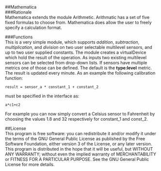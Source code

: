 ##Mathematica    
###Rationale    
Mathematica extends the module Arithmetic. Arithmatic has a set of five fixed formulas to choose from. Mathematica does allow the user to freely specify a calculation format. 

###Functions    
This is a very simple module, which supports *addition*, *subtraction*, *multiplication*, and *division* on two user selectable multilevel sensors, and up to two user supplied constants.
The module creates a virtualDevice which hold the result of the operation. As inputs two existing multilevel sensors can be selected from drop-down lists. If sensors have multiple metrics one of those can be defined. The default is the **type:level** metric. The result is updated every minute. As an example the following calibration function:      

```
result = sensor_a * constant_1 + constant_2
```
must be specified in the interface as:    
```     
a*c1+c2 
```        

For example you can now simply convert a Celsius sensor to Fahrenheit by choosing the values 1.8 and 32 respectively for constant_1 and const_2.

##License    
This program is free software: you can redistribute it and/or modify it under the terms of the GNU General Public License as published by the Free Software Foundation, either version 3 of the License, or any later version.    
This program is distributed in the hope that it will be useful, but WITHOUT ANY WARRANTY; without even the implied warranty of MERCHANTABILITY or FITNESS FOR A PARTICULAR PURPOSE. See the GNU General Public License for more details.    
